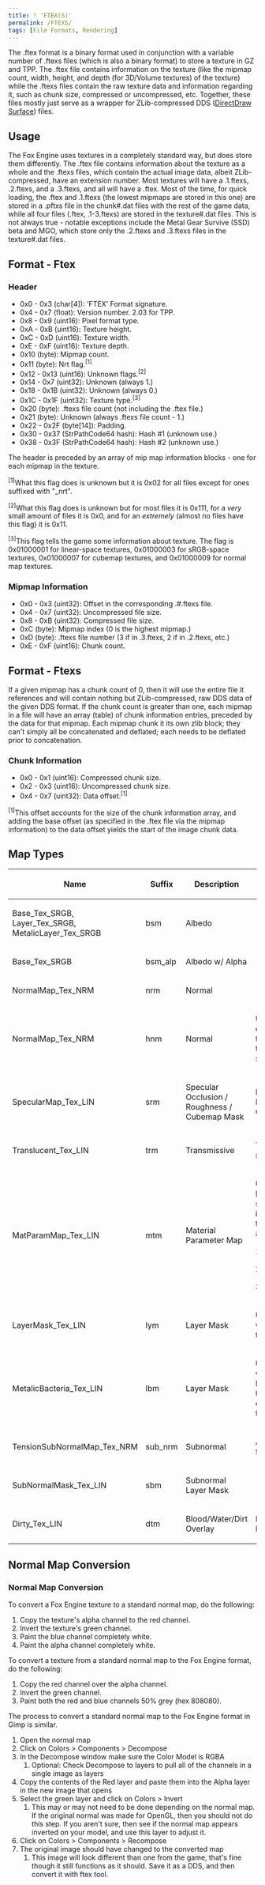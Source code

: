 ```yaml
---
title: ! 'FTEX(S)'
permalink: /FTEXS/
tags: [File Formats, Rendering]
---
```


The .ftex format is a binary format used in conjunction with a variable
number of .ftexs files (which is also a binary format) to store a
texture in GZ and TPP. The .ftex file contains information on the
texture (like the mipmap count, width, height, and depth (for 3D/Volume
textures) of the texture) while the .ftexs files contain the raw texture
data and information regarding it, such as chunk size, compressed or
uncompressed, etc. Together, these files mostly just serve as a wrapper
for ZLib-compressed DDS ([DirectDraw
Surface](https://docs.microsoft.com/windows-hardware/drivers/display/directdraw-surfaces))
files.

## Usage

The Fox Engine uses textures in a completely standard way, but does
store them differently. The .ftex file contains information about the
texture as a whole and the .ftexs files, which contain the actual image
data, albeit ZLib-compressed, have an extension number. Most textures
will have a .1.ftexs, .2.ftexs, and a .3.ftexs, and all will have a
.ftex. Most of the time, for quick loading, the .ftex and .1.ftexs (the
lowest mipmaps are stored in this one) are stored in a .pftxs file in
the chunk\#.dat files with the rest of the game data, while all four
files (.ftex, .1-3.ftexs) are stored in the texture\#.dat files. This is
not always true - notable exceptions include the Metal Gear Survive
(SSD) beta and MGO, which store only the .2.ftexs and .3.ftexs files in
the texture\#.dat files.

## Format - Ftex

### Header

  - 0x0 - 0x3 (char\[4\]): 'FTEX' Format signature.
  - 0x4 - 0x7 (float): Version number. 2.03 for TPP.
  - 0x8 - 0x9 (uint16): Pixel format type.
  - 0xA - 0xB (uint16): Texture height.
  - 0xC - 0xD (uint16): Texture width.
  - 0xE - 0xF (uint16): Texture depth.
  - 0x10 (byte): Mipmap count.
  - 0x11 (byte): Nrt flag.<sup>\[1\]</sup>
  - 0x12 - 0x13 (uint16): Unknown flags.<sup>\[2\]</sup>
  - 0x14 - 0x7 (uint32): Unknown (always 1.)
  - 0x18 - 0x1B (uint32): Unknown (always 0.)
  - 0x1C - 0x1F (uint32): Texture type.<sup>\[3\]</sup>
  - 0x20 (byte): .ftexs file count (not including the .ftex file.)
  - 0x21 (byte): Unknown (always .ftexs file count - 1.)
  - 0x22 - 0x2F (byte\[14\]): Padding.
  - 0x30 - 0x37 (StrPathCode64 hash): Hash \#1 (unknown use.)
  - 0x38 - 0x3F (StrPathCode64 hash): Hash \#2 (unknown use.)

The header is preceded by an array of mip map information blocks - one
for each mipmap in the texture.

<sup>\[1\]</sup>What this flag does is unknown but it is 0x02 for all
files except for ones suffixed with "_nrt".

<sup>\[2\]</sup>What this flag does is unknown but for most files it is
0x111, for a *very* small amount of files it is 0x0, and for an
*extremely* (almost no files have this flag) it is 0x11.

<sup>\[3\]</sup>This flag tells the game some information about texture.
The flag is 0x01000001 for linear-space textures, 0x01000003 for
sRGB-space textures, 0x01000007 for cubemap textures, and 0x01000009 for
normal map textures.

### Mipmap Information

  - 0x0 - 0x3 (uint32): Offset in the corresponding .\#.ftexs file.
  - 0x4 - 0x7 (uint32): Uncompressed file size.
  - 0x8 - 0xB (uint32): Compressed file size.
  - 0xC (byte): Mipmap index (0 is the highest mipmap.)
  - 0xD (byte): .ftexs file number (3 if in .3.ftexs, 2 if in .2.ftexs,
    etc.)
  - 0xE - 0xF (uint16): Chunk count.

## Format - Ftexs

If a given mipmap has a chunk count of 0, then it will use the entire
file it references and will contain nothing but ZLib-compressed, raw DDS
data of the given DDS format. If the chunk count is greater than one,
each mipmap in a file will have an array (table) of chunk information
entries, preceded by the data for that mipmap. Each mipmap chunk it its
own zlib block; they can't simply all be concatenated and deflated; each
needs to be deflated prior to concatenation.

### Chunk Information

  - 0x0 - 0x1 (uint16): Compressed chunk size.
  - 0x2 - 0x3 (uint16): Uncompressed chunk size.
  - 0x4 - 0x7 (uint32): Data offset.<sup>\[1\]</sup>

<sup>\[1\]</sup>This offset accounts for the size of the chunk
information array, and adding the base offset (as specified in the .ftex
file via the mipmap information) to the data offset yields the start of
the image chunk data.

## Map Types

<table>
<thead>
<tr class="header">
<th><p>Name</p></th>
<th><p>Suffix</p></th>
<th><p>Description</p></th>
<th><p>Additional Information</p></th>
</tr>
</thead>
<tbody>
<tr class="odd">
<td><p>Base_Tex_SRGB, Layer_Tex_SRGB, MetalicLayer_Tex_SRGB</p></td>
<td><p>bsm</p></td>
<td><p>Albedo</p></td>
<td></td>
</tr>
<tr class="even">
<td><p>Base_Tex_SRGB</p></td>
<td><p>bsm_alp</p></td>
<td><p>Albedo w/ Alpha</p></td>
<td></td>
</tr>
<tr class="odd">
<td><p>NormalMap_Tex_NRM</p></td>
<td><p>nrm</p></td>
<td><p>Normal</p></td>
<td></td>
</tr>
<tr class="even">
<td><p>NormalMap_Tex_NRM</p></td>
<td><p>hnm</p></td>
<td><p>Normal</p></td>
<td><p>Unknown if there's a difference between these normal maps and the ones with the nrm suffix.</p></td>
</tr>
<tr class="odd">
<td><p>SpecularMap_Tex_LIN</p></td>
<td><p>srm</p></td>
<td><p>Specular Occlusion / Roughness / Cubemap Mask</p></td>
<td><p>R: Specular Mask, G: Roughness, B: Cubemap Mask</p></td>
</tr>
<tr class="even">
<td><p>Translucent_Tex_LIN</p></td>
<td><p>trm</p></td>
<td><p>Transmissive</p></td>
<td><p>Transmissive map for subsurface scattering.</p></td>
</tr>
<tr class="odd">
<td><p>MatParamMap_Tex_LIN</p></td>
<td><p>mtm</p></td>
<td><p>Material Parameter Map</p></td>
<td><p>Used to apply multiple MatParamIndices to a single material. The indices are based on the following shades: 0: #212221</p>
<p>1: #606160</p>
<p>2: #9F9F9F</p>
<p>3: #E1DFE1</p></td>
</tr>
<tr class="even">
<td><p>LayerMask_Tex_LIN</p></td>
<td><p>lym</p></td>
<td><p>Layer Mask</p></td>
<td><p>Used in combination with a Layer_Tex_SRGB texture to overlay color.</p></td>
</tr>
<tr class="odd">
<td><p>MetalicBacteria_Tex_LIN</p></td>
<td><p>lbm</p></td>
<td><p>Layer Mask</p></td>
<td><p>Used in combination with a MetalicLayer_Tex_SRGB texture for parasite effects on Quiet and the Skulls.</p></td>
</tr>
<tr class="even">
<td><p>TensionSubNormalMap_Tex_NRM</p></td>
<td><p>sub_nrm</p></td>
<td><p>Subnormal</p></td>
<td><p>Additional Normal map for added details.</p></td>
</tr>
<tr class="odd">
<td><p>SubNormalMask_Tex_LIN</p></td>
<td><p>sbm</p></td>
<td><p>Subnormal Layer Mask</p></td>
<td></td>
</tr>
<tr class="even">
<td><p>Dirty_Tex_LIN</p></td>
<td><p>dtm</p></td>
<td><p>Blood/Water/Dirt Overlay</p></td>
<td><p>R: Blood, G: Water, B: Dirt</p></td>
</tr>
</tbody>
</table>

## Normal Map Conversion

### Normal Map Conversion

To convert a Fox Engine texture to a standard normal map, do the
following:

1.  Copy the texture's alpha channel to the red channel.
2.  Invert the texture's green channel.
3.  Paint the blue channel completely white.
4.  Paint the alpha channel completely white.

To convert a texture from a standard normal map to the Fox Engine
format, do the following:

1.  Copy the red channel over the alpha channel.
2.  Invert the green channel.
3.  Paint both the red and blue channels 50% grey (hex 808080).

The process to convert a standard normal map to the Fox Engine format in
Gimp is similar.

1.  Open the normal map
2.  Click on Colors \> Components \> Decompose
3.  In the Decompose window make sure the Color Model is RGBA
    1.  Optional: Check Decompose to layers to pull all of the channels
        in a single image as layers
4.  Copy the contents of the Red layer and paste them into the Alpha
    layer in the new image that opens
5.  Select the green layer and click on Colors \> Invert
    1.  This may or may not need to be done depending on the normal map.
        If the original normal was made for OpenGL, then you should not
        do this step. If you aren't sure, then see if the normal map
        appears inverted on your model, and use this layer to adjust it.
6.  Click on Colors \> Components \> Recompose
7.  The original image should have changed to the converted map
    1.  This image will look different than one from the game, that's
        fine though it still functions as it should. Save it as a DDS,
        and then convert it with ftex tool.
